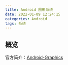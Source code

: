 ```yaml
---
title: Android 图形系统
date: 2022-01-09 12:24:15
categories: Android
tags: 系统
---
```

## 概览

官方简介：[Android-Graphics](https://source.android.com/devices/graphics)
